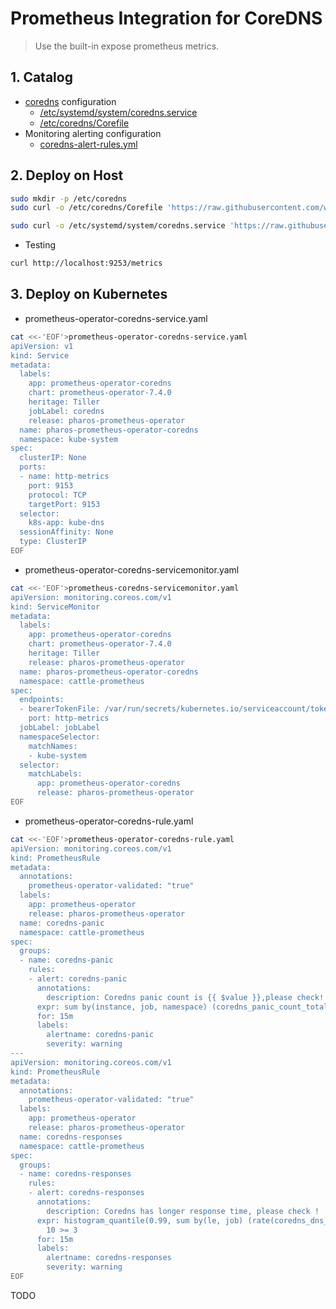 # Prometheus Integration for CoreDNS

> Use the built-in expose prometheus metrics.

## 1. Catalog

- [coredns](coredns) configuration
  - [/etc/systemd/system/coredns.service](systemd/coredns.service)
  - [/etc/coredns/Corefile](coredns/Corefile.hocon)
- Monitoring alerting configuration
  - [coredns-alert-rules.yml](coredns-alert-rules.yml)

## 2. Deploy on Host

```bash
sudo mkdir -p /etc/coredns
sudo curl -o /etc/coredns/Corefile 'https://raw.githubusercontent.com/wl4g/prometheus-integration/master/prometheus/coredns/coredns/Corefile.hocon'

sudo curl -o /etc/systemd/system/coredns.service 'https://raw.githubusercontent.com/wl4g/prometheus-integration/master/prometheus/coredns/systemd/coredns.service'
```

- Testing

```bash
curl http://localhost:9253/metrics
```

## 3. Deploy on Kubernetes

- prometheus-operator-coredns-service.yaml

```bash
cat <<-'EOF'>prometheus-operator-coredns-service.yaml
apiVersion: v1
kind: Service
metadata:
  labels:
    app: prometheus-operator-coredns
    chart: prometheus-operator-7.4.0
    heritage: Tiller
    jobLabel: coredns
    release: pharos-prometheus-operator
  name: pharos-prometheus-operator-coredns
  namespace: kube-system
spec:
  clusterIP: None
  ports:
  - name: http-metrics
    port: 9153
    protocol: TCP
    targetPort: 9153
  selector:
    k8s-app: kube-dns
  sessionAffinity: None
  type: ClusterIP
EOF
```

- prometheus-operator-coredns-servicemonitor.yaml

```bash
cat <<-'EOF'>prometheus-coredns-servicemonitor.yaml
apiVersion: monitoring.coreos.com/v1
kind: ServiceMonitor
metadata:
  labels:
    app: prometheus-operator-coredns
    chart: prometheus-operator-7.4.0
    heritage: Tiller
    release: pharos-prometheus-operator
  name: pharos-prometheus-operator-coredns
  namespace: cattle-prometheus
spec:
  endpoints:
  - bearerTokenFile: /var/run/secrets/kubernetes.io/serviceaccount/token
    port: http-metrics
  jobLabel: jobLabel
  namespaceSelector:
    matchNames:
    - kube-system
  selector:
    matchLabels:
      app: prometheus-operator-coredns
      release: pharos-prometheus-operator
EOF
```

- prometheus-operator-coredns-rule.yaml

```bash
cat <<-'EOF'>prometheus-operator-coredns-rule.yaml
apiVersion: monitoring.coreos.com/v1
kind: PrometheusRule
metadata:
  annotations:
    prometheus-operator-validated: "true"
  labels:
    app: prometheus-operator
    release: pharos-prometheus-operator
  name: coredns-panic
  namespace: cattle-prometheus
spec:
  groups:
  - name: coredns-panic
    rules:
    - alert: coredns-panic
      annotations:
        description: Coredns panic count is {{ $value }},please check!
      expr: sum by(instance, job, namespace) (coredns_panic_count_total) >= 10
      for: 15m
      labels:
        alertname: coredns-panic
        severity: warning
---
apiVersion: monitoring.coreos.com/v1
kind: PrometheusRule
metadata:
  annotations:
    prometheus-operator-validated: "true"
  labels:
    app: prometheus-operator
    release: pharos-prometheus-operator
  name: coredns-responses
  namespace: cattle-prometheus
spec:
  groups:
  - name: coredns-responses
    rules:
    - alert: coredns-responses
      annotations:
        description: Coredns has longer response time, please check !
      expr: histogram_quantile(0.99, sum by(le, job) (rate(coredns_dns_request_duration_seconds_bucket[5m])))  *
        10 >= 3
      for: 15m
      labels:
        alertname: coredns-responses
        severity: warning
EOF
```

TODO
